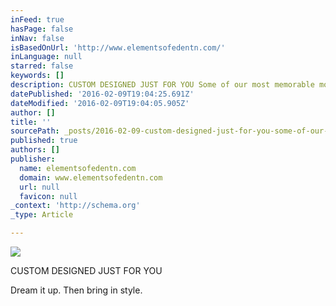 ```yaml
---
inFeed: true
hasPage: false
inNav: false
isBasedOnUrl: 'http://www.elementsofedentn.com/'
inLanguage: null
starred: false
keywords: []
description: CUSTOM DESIGNED JUST FOR YOU Some of our most memorable moments are times spent with family and friends around a fire pit or barbeque. Let us custom design a sp
datePublished: '2016-02-09T19:04:25.691Z'
dateModified: '2016-02-09T19:04:05.905Z'
author: []
title: ''
sourcePath: _posts/2016-02-09-custom-designed-just-for-you-some-of-our-most-memorable-mome.md
published: true
authors: []
publisher:
  name: elementsofedentn.com
  domain: www.elementsofedentn.com
  url: null
  favicon: null
_context: 'http://schema.org'
_type: Article

---
```

![](https://the-grid-user-content.s3-us-west-2.amazonaws.com/a8244cc1-fe80-4c09-8f18-e6663c5833bd.jpg)

CUSTOM DESIGNED JUST FOR YOU 

Dream it up.   Then bring in style.